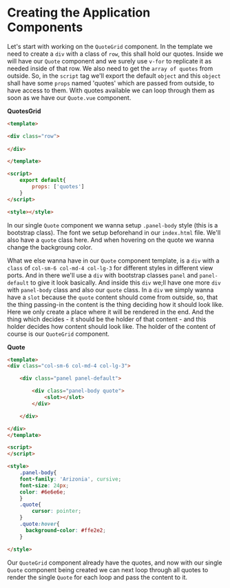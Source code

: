 # Creating the Application Components

Let's start with working on the `QuoteGrid` component. In the template we need to create a `div` with a class of `row`, this shall hold our quotes. Inside we will have our `Quote` component and we surely use `v-for` to replicate it as needed inside of that row. We also need to get the `array of quotes` from outside. So, in the `script` tag we'll export the default `object` and this `object` shall have some `props` named 'quotes' which are passed from outside, to have access to them. With quotes available we can loop through them as soon as we have our `Quote.vue` component.  

**QuotesGrid**

```html
<template>

<div class="row">
    
</div>

</template>

<script>
    export default{
        props: ['quotes']
    }
</script>

<style></style>
```

In our single `Quote` component we wanna setup `.panel-body` style (this is a bootstrap class). The font we setup beforehand in our `index.html` file. We'll also have a `quote` class here. And when hovering on the quote we wanna change the backgroung color. 

What we else wanna have in our `Quote` component template, is a `div` with a `class` of `col-sm-6 col-md-4 col-lg-3` for different styles in different view ports. And in there we'll use a `div` with bootstrap classes `panel` and `panel-default` to give it look basically. And inside this `div` we;ll have one more `div` with `panel-body` class and also our `quote` class. In a `div` we simply wanna have a `slot` because the `quote` content should come from outside, so, that the thing passing-in the content is the thing deciding how it should look like. Here we only create a place where it will be rendered in the end. And the thing which decides - it should be the holder of that content - and this holder decides how content should look like. The holder of the content of course is our `QuoteGrid` component. 

**Quote**
```html
<template>
<div class="col-sm-6 col-md-4 col-lg-3">

    <div class="panel panel-default">

        <div class="panel-body quote">
            <slot></slot>
        </div>

    </div> 

</div>
</template>

<script>
</script>

<style>
    .panel-body{
    font-family: 'Arizonia', cursive;
    font-size: 24px;
    color: #6e6e6e;
    }
    .quote{
        cursor: pointer;
    }
    .quote:hover{
      background-color: #ffe2e2;
    }

</style>
```

Our `QuoteGrid` component already have the quotes, and now with our single `Quote` component being created we can next loop through all quotes to render the single `Quote` for each loop and pass the content to it. 